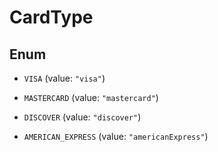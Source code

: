 

# CardType

## Enum


* `VISA` (value: `"visa"`)

* `MASTERCARD` (value: `"mastercard"`)

* `DISCOVER` (value: `"discover"`)

* `AMERICAN_EXPRESS` (value: `"americanExpress"`)



